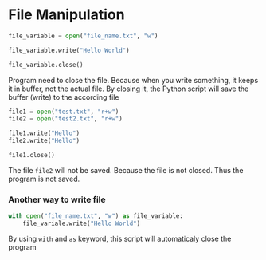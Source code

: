 # File Manipulation
```python
file_variable = open("file_name.txt", "w")

file_variable.write("Hello World")

file_variable.close()
```
Program need to close the file. Because when you write something, it keeps it in buffer, not the actual file. By closing it, the Python script will save the buffer (write) to the according file

```python
file1 = open("test.txt", "r+w")
file2 = open("test2.txt", "r+w")

file1.write("Hello")
file2.write("Hello")

file1.close()
```
The file `file2` will not be saved. Because the file is not closed. Thus the program is not saved.

### Another way to write file
```python
with open("file_name.txt", "w") as file_variable:
    file_variale.write("Hello World")
```
By using `with` and `as` keyword, this script will automaticaly close the program
